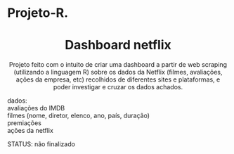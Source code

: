 # Projeto-R.
<h1 align="center"> Dashboard netflix</h1>
<p align="center">Projeto feito com o intuito de criar uma dashboard a partir de web scraping (utilizando a linguagem R) sobre os dados da Netflix (filmes, avaliações, ações da empresa, etc)
recolhidos de diferentes sites e plataformas, e poder investigar e cruzar os dados achados.
 
 dados: <br>
 avaliações do IMDB <br>
 filmes (nome, diretor, elenco, ano, país, duração) <br>
 premiações <br>
 ações da netflix <br>
 
STATUS: não finalizado </p>

